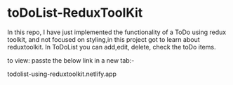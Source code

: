 # toDoList-ReduxToolKit

In this repo, I have just implemented the functionality of a ToDo using redux toolkit, and not focused on styling,in this project got to learn about reduxtoolkit.
In ToDoList you can add,edit, delete, check the toDo items.

to view: passte the below link in a new tab:-

todolist-using-reduxtoolkit.netlify.app
